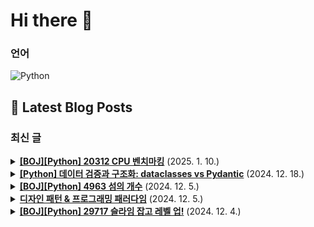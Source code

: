 # Hi there 👋

### 언어

<p>
    <img src="https://img.shields.io/badge/Python-3776AB?style=flat-square&logo=Python&logoColor=white" alt="Python"/>
</p>

## 📕 Latest Blog Posts

### 최신 글
<details>
<summary><b><a href='https://zo0oz.tistory.com/286' target='_blank'>[BOJ][Python] 20312 CPU 벤치마킹</a></b> (2025. 1. 10.)</summary>

Overview

체감 난이도: ★★☆☆☆
문제 레벨: 실버 1
문제 유형: DP
풀이 상태: 답안참고 / 스스로 해결
추후: 다시 풀어보기 / 간단 복습 / 완벽 이해 


[문제]
이미지 클릭 시 문제로 이동


 
[코드]
1️⃣2차원 배열로 dp를 만들어주었다. 


MOD = 1000000007

n = int(input())
lst = list(...

</details>

<details>
<summary><b><a href='https://zo0oz.tistory.com/283' target='_blank'>[Python] 데이터 검증과 구조화: dataclasses vs Pydantic</a></b> (2024. 12. 18.)</summary>

  Introduction
최근 프로젝트에서 코드 리팩토링을 진행하며, 데이터를 어떻게 더 깔끔하고 효율적으로 다룰 수 있을지 고민하던 중 dataclass와 pydantic을 접하게 되었습니다. 두 도구를 활용하면 복잡한 데이터 구조를 명확하게 정의하고, 유효성을 검증할 수 있다는 점에서 흥미를 느꼈습니다.
 
데이터를 체계적으로 구조화하고 검증하는 작업...

</details>

<details>
<summary><b><a href='https://zo0oz.tistory.com/282' target='_blank'>[BOJ][Python] 4963 섬의 개수</a></b> (2024. 12. 5.)</summary>

Overview

체감 난이도: ★★☆☆☆
문제 레벨: 실버 2
문제 유형: BFS
풀이 상태: 답안참고 / 스스로 해결
추후: 다시 풀어보기 / 간단 복습 / 완벽 이해 


[문제]
https://www.acmicpc.net/problem/4963
 
정사각형으로 이루어져 있는 섬과 바다 지도가 주어진다. 섬의 개수를 세는 프로그램을 작성하시오.
한 정...

</details>

<details>
<summary><b><a href='https://zo0oz.tistory.com/280' target='_blank'>디자인 패턴 &amp; 프로그래밍 패러다임</a></b> (2024. 12. 5.)</summary>

디자인 패턴 &amp; 프로그래밍 패러다임 
 
* 라이브러리: 공통으로 사용될 수 있는 특정한 기능들을 모듈화한 것 (규칙이 없고 프레임워크에 비해 자유롭다)
* 프레임워크: 공통으로 사용될 수 있는 특정한 기능들을 모듈화한 것 (폴더명, 파일명 등 규칙 존재)

1.1 디자인 패턴
✔︎ 디자인 패턴이란? 
: 프로그램을 설계할 때 발생했던 문제점들을 객...

</details>

<details>
<summary><b><a href='https://zo0oz.tistory.com/279' target='_blank'>[BOJ][Python] 29717 슬라임 잡고 레벨 업!</a></b> (2024. 12. 4.)</summary>

Overview

체감 난이도: ★★☆☆☆
문제 레벨: 실버 2
문제 유형: 이분탐색
풀이 상태: 답안참고 / 스스로 해결
추후: 다시 풀어보기 / 간단 복습 / 완벽 이해 


[문제]
https://www.acmicpc.net/problem/29717
 

# 처치한 슬라임 수 : x
# 새로운 슬라임을 처치하면 x + 1 만큼의 경험치

# 현재 레벨...

</details>

